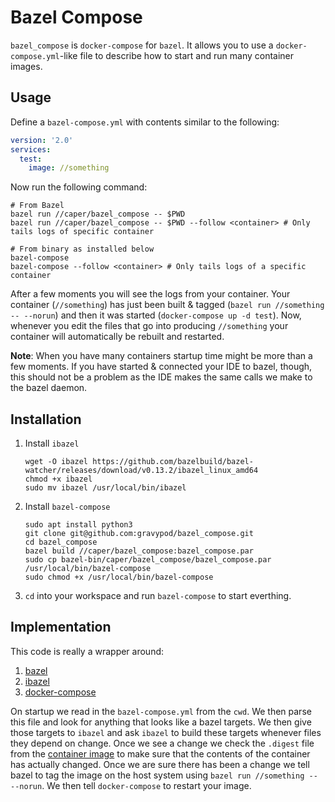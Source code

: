 # Bazel Compose

`bazel_compose` is `docker-compose` for `bazel`. It allows you to use a `docker-compose.yml`-like file to describe how
to start and run many container images. 

## Usage

Define a `bazel-compose.yml` with contents similar to the following:

```yaml
version: '2.0'
services:
  test:
    image: //something
```

Now run the following command:

```shell script
# From Bazel
bazel run //caper/bazel_compose -- $PWD
bazel run //caper/bazel_compose -- $PWD --follow <container> # Only tails logs of specific container

# From binary as installed below
bazel-compose
bazel-compose --follow <container> # Only tails logs of a specific container
```

After a few moments you will see the logs from your container. Your container (`//something`) has just been built &
tagged (`bazel run //something -- --norun`) and then it was started (`docker-compose up -d test`). Now, whenever you
edit the files that go into producing `//something` your container will automatically be rebuilt and restarted.

**Note**: When you have many containers startup time might be more than a few moments. If you have started & connected
your IDE to bazel, though, this should not be a problem as the IDE makes the same calls we make to the bazel daemon.

## Installation 

1. Install `ibazel`

   ```shell script
   wget -O ibazel https://github.com/bazelbuild/bazel-watcher/releases/download/v0.13.2/ibazel_linux_amd64
   chmod +x ibazel
   sudo mv ibazel /usr/local/bin/ibazel
   ```

2. Install `bazel-compose`

   ```shell script
   sudo apt install python3
   git clone git@github.com:gravypod/bazel_compose.git
   cd bazel_compose
   bazel build //caper/bazel_compose:bazel_compose.par
   sudo cp bazel-bin/caper/bazel_compose/bazel_compose.par /usr/local/bin/bazel-compose
   sudo chmod +x /usr/local/bin/bazel-compose
   ```

3. `cd` into your workspace and run `bazel-compose` to start everthing. 

## Implementation

This code is really a wrapper around:

1. [bazel](https://bazel.build/)
2. [ibazel](https://github.com/bazelbuild/bazel-watcher/)
3. [docker-compose](https://github.com/docker/compose)

On startup we read in the `bazel-compose.yml` from the `cwd`. We then parse this file and look for anything that looks
like a bazel targets. We then give those targets to `ibazel` and ask `ibazel` to build these targets whenever files they
depend on change. Once we see a change we check the `.digest` file from the [container image](https://github.com/bazelbuild/rules_docker/blob/f4822f3921f0c343dd9e5ae65c760d0fb70be1b3/container/image.bzl#L603)
to make sure that the contents of the container has actually changed. Once we are sure there has been a change we tell
bazel to tag the image on the host system using `bazel run //something -- --norun`. We then tell `docker-compose` to
restart your image.
